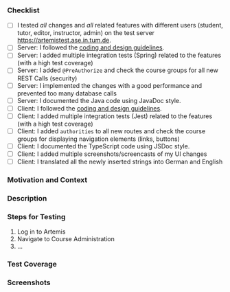 <!-- Thanks for contributing to Artemis! Before you submit your pull request, please make sure to check the following boxes by putting an x in the [ ] (don't: [x ], [ x], do: [x]) -->
<!-- If your pull request is not ready for review yet, create a draft pull request! -->

### Checklist
- [ ] I tested *all* changes and *all* related features with different users (student, tutor, editor, instructor, admin) on the test server https://artemistest.ase.in.tum.de.
- [ ] Server: I followed the [coding and design guidelines](https://artemis-platform.readthedocs.io/en/latest/dev/guidelines/server.html).
- [ ] Server: I added multiple integration tests (Spring) related to the features (with a high test coverage)
- [ ] Server: I added `@PreAuthorize` and check the course groups for all new REST Calls (security)
- [ ] Server: I implemented the changes with a good performance and prevented too many database calls
- [ ] Server: I documented the Java code using JavaDoc style.
- [ ] Client: I followed the [coding and design guidelines](https://artemis-platform.readthedocs.io/en/latest/dev/guidelines/client.html).
- [ ] Client: I added multiple integration tests (Jest) related to the features (with a high test coverage)
- [ ] Client: I added `authorities` to all new routes and check the course groups for displaying navigation elements (links, buttons)
- [ ] Client: I documented the TypeScript code using JSDoc style.
- [ ] Client: I added multiple screenshots/screencasts of my UI changes
- [ ] Client: I translated all the newly inserted strings into German and English

### Motivation and Context
<!-- Why is this change required? What problem does it solve? -->
<!-- If it fixes an open issue, please link to the issue here. -->

### Description
<!-- Describe your changes in detail -->

### Steps for Testing
<!-- Please describe in detail how the reviewer can test your changes. -->

1. Log in to Artemis
2. Navigate to Course Administration
3. ...

### Test Coverage
<!-- Please add the test coverage for all changes files here. You can see this when executing the tests locally (see build.gradle and package.json) or when looking into the corresponding Bamboo build plan -->
<!-- * ExerciseService.java: 85% -->
<!-- * programming-exercise.component.ts 95% -->

### Screenshots
<!-- Add screenshots to demonstrate the changes in the UI. -->
<!-- Create a GIF file from a screen recording in a docker container https://toub.es/2017/09/11/high-quality-gif-with-ffmpeg-and-docker/ -->
